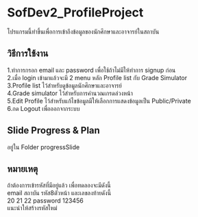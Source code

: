 # SofDev2_ProfileProject
โปรแกรมนี้ทำขึ้นเพื่อการเข้าถึงข้อมูลของนักศึกษาและอาจารย์ในสถาบัน
## วิธีการใช้งาน
1.ทำการกรอก email และ password เพื่อใช้ถ้าไม่มีให้ทำการ signup ก่อน<br />
2.เมื่อ login เข้ามาแล้วจะมี 2 menu หลัก Profile list กับ Grade Simulator<br />
3.Profile list ไว้สำหรับดูข้อมูลนักศึกษาและอาจารย์<br />
4.Grade simulator ไว้สำหรับการคำนวณเกรดล่วงหน้า<br />
5.Edit Profile ไว้สำหรับแก้ไขข้อมูลมีให้เลือกการแสดงข้อมูลเป็น Public/Private <br />
6.กด Logout เพื่อออกจากระบบ<br />
## Slide Progress & Plan
อยู่ใน Folder progressSlide 
## หมายเหตุ
ถ้าต้องการเข้ารหัสที่มีอยู่แล้ว เพื่อทดลองจะมีดังนี้<br />
email สถาบัน รหัส8ตัวหน้า และเลขลงท้ายดังนี้<br />
20 21 22 password 123456 <br />
แนะนำให้สร้างรหัสใหม่
